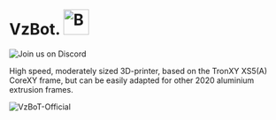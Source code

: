 # VzBot.  <a href='https://ko-fi.com/vez3d' target='_blank'><img height='46' style='border:0px;height:46px;' src='https://az743702.vo.msecnd.net/cdn/kofi3.png?v=0' border='0' alt='Buy Me a Coffee at ko-fi.com' /></a> 

![Join us on Discord](https://discordapp.com/api/guilds/829828765512106054/widget.png?style=banner2)

High speed, moderately sized 3D-printer, based on the TronXY XS5(A) CoreXY frame,
but can be easily adapted for other 2020 aluminium extrusion frames.

![VzBoT-Official](https://user-images.githubusercontent.com/37383368/138384046-678ed2dd-c338-462b-ac97-67c963af4c3d.png)
